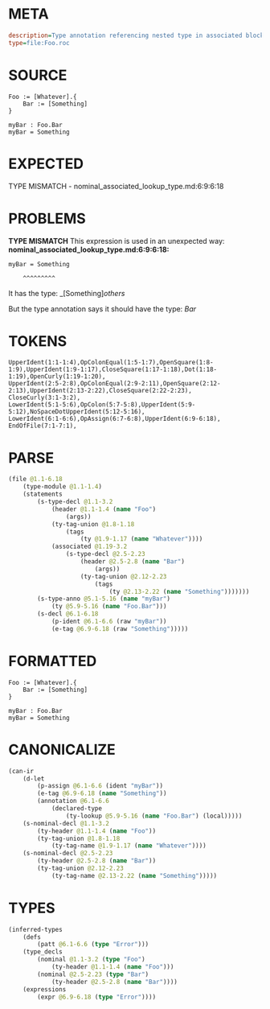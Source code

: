 # META
~~~ini
description=Type annotation referencing nested type in associated block
type=file:Foo.roc
~~~
# SOURCE
~~~roc
Foo := [Whatever].{
    Bar := [Something]
}

myBar : Foo.Bar
myBar = Something
~~~
# EXPECTED
TYPE MISMATCH - nominal_associated_lookup_type.md:6:9:6:18
# PROBLEMS
**TYPE MISMATCH**
This expression is used in an unexpected way:
**nominal_associated_lookup_type.md:6:9:6:18:**
```roc
myBar = Something
```
        ^^^^^^^^^

It has the type:
    _[Something]_others_

But the type annotation says it should have the type:
    _Bar_

# TOKENS
~~~zig
UpperIdent(1:1-1:4),OpColonEqual(1:5-1:7),OpenSquare(1:8-1:9),UpperIdent(1:9-1:17),CloseSquare(1:17-1:18),Dot(1:18-1:19),OpenCurly(1:19-1:20),
UpperIdent(2:5-2:8),OpColonEqual(2:9-2:11),OpenSquare(2:12-2:13),UpperIdent(2:13-2:22),CloseSquare(2:22-2:23),
CloseCurly(3:1-3:2),
LowerIdent(5:1-5:6),OpColon(5:7-5:8),UpperIdent(5:9-5:12),NoSpaceDotUpperIdent(5:12-5:16),
LowerIdent(6:1-6:6),OpAssign(6:7-6:8),UpperIdent(6:9-6:18),
EndOfFile(7:1-7:1),
~~~
# PARSE
~~~clojure
(file @1.1-6.18
	(type-module @1.1-1.4)
	(statements
		(s-type-decl @1.1-3.2
			(header @1.1-1.4 (name "Foo")
				(args))
			(ty-tag-union @1.8-1.18
				(tags
					(ty @1.9-1.17 (name "Whatever"))))
			(associated @1.19-3.2
				(s-type-decl @2.5-2.23
					(header @2.5-2.8 (name "Bar")
						(args))
					(ty-tag-union @2.12-2.23
						(tags
							(ty @2.13-2.22 (name "Something")))))))
		(s-type-anno @5.1-5.16 (name "myBar")
			(ty @5.9-5.16 (name "Foo.Bar")))
		(s-decl @6.1-6.18
			(p-ident @6.1-6.6 (raw "myBar"))
			(e-tag @6.9-6.18 (raw "Something")))))
~~~
# FORMATTED
~~~roc
Foo := [Whatever].{
	Bar := [Something]
}

myBar : Foo.Bar
myBar = Something
~~~
# CANONICALIZE
~~~clojure
(can-ir
	(d-let
		(p-assign @6.1-6.6 (ident "myBar"))
		(e-tag @6.9-6.18 (name "Something"))
		(annotation @6.1-6.6
			(declared-type
				(ty-lookup @5.9-5.16 (name "Foo.Bar") (local)))))
	(s-nominal-decl @1.1-3.2
		(ty-header @1.1-1.4 (name "Foo"))
		(ty-tag-union @1.8-1.18
			(ty-tag-name @1.9-1.17 (name "Whatever"))))
	(s-nominal-decl @2.5-2.23
		(ty-header @2.5-2.8 (name "Bar"))
		(ty-tag-union @2.12-2.23
			(ty-tag-name @2.13-2.22 (name "Something")))))
~~~
# TYPES
~~~clojure
(inferred-types
	(defs
		(patt @6.1-6.6 (type "Error")))
	(type_decls
		(nominal @1.1-3.2 (type "Foo")
			(ty-header @1.1-1.4 (name "Foo")))
		(nominal @2.5-2.23 (type "Bar")
			(ty-header @2.5-2.8 (name "Bar"))))
	(expressions
		(expr @6.9-6.18 (type "Error"))))
~~~

